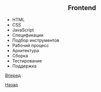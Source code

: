## <center>**Frontend**</center>
* HTML
* CSS 
* JavaScript 
* Спецификации 
* Подбор инструментов
* Рабочий процесс
* Архитектура
* Сборка
* Тестирование
* Поддержка

[Вперед](README-4.md)

[Назад](README-2.md)

